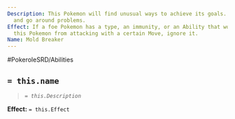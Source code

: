 ```yaml
---
Description: This Pokemon will find unusual ways to achieve its goals. They are inventive
  and go around problems.
Effect: If a foe Pokemon has a type, an immunity, or an Ability that would prevent
  this Pokemon from attacking with a certain Move, ignore it.
Name: Mold Breaker
---
```


#PokeroleSRD/Abilities

## `= this.name`

> *`= this.Description`*

**Effect:** `= this.Effect`